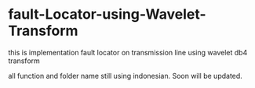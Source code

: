 # fault-Locator-using-Wavelet-Transform
this is implementation fault locator on transmission line using wavelet db4 transform 

all function and folder name still using indonesian. Soon will be updated.
